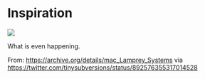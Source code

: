 # Inspiration

![](https://db-feed.s3.amazonaws.com/legacy/Screen_Shot_2017-08-01_at_11_13_22_PM-1501643825894.png)

What is even happening.

From: https://archive.org/details/mac_Lamprey_Systems via https://twitter.com/tinysubversions/status/892576355317014528